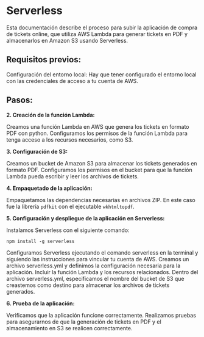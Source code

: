 # Serverless

Esta documentación describe el proceso para subir la aplicación de compra de tickets online, que utiliza AWS Lambda para generar tickets en PDF y almacenarlos en Amazon S3 usando Serverless.

## Requisitos previos:
Configuración del entorno local: Hay que tener configurado el entorno local con las credenciales de acceso a tu cuenta de AWS.

## Pasos:

**2. Creación de la función Lambda:**

Creamos una función Lambda en AWS que genera los tickets en formato PDF con python. Configuramos los permisos de la función Lambda para tenga acceso a los recursos necesarios, como S3.

**3. Configuración de S3:**

Creamos un bucket de Amazon S3 para almacenar los tickets generados en formato PDF. Configuramos los permisos en el bucket para que la función Lambda pueda escribir y leer los archivos de tickets.

**4. Empaquetado de la aplicación:**

Empaquetamos las dependencias necesarias en archivos ZIP. En este caso fue la librería `pdfkit` con el ejecutable `wkhtmltopdf`.

**5. Configuración y despliegue de la aplicación en Serverless:**

Instalamos Serverless con el siguiente comando:
```
npm install -g serverless
```
Configuramos Serverless ejecutando el comando serverless en la terminal y siguiendo las instrucciones para vincular tu cuenta de AWS.
Creamos un archivo serverless.yml y definimos la configuración necesaria para la aplicación. Incluir la función Lambda y los recursos relacionados.
Dentro del archivo serverless.yml, especificamos el nombre del bucket de S3 que creastemos como destino para almacenar los archivos de tickets generados.

**6. Prueba de la aplicación:**

Verificamos que la aplicación funcione correctamente. Realizamos pruebas para asegurarnos de que la generación de tickets en PDF y el almacenamiento en S3 se realicen correctamente.
